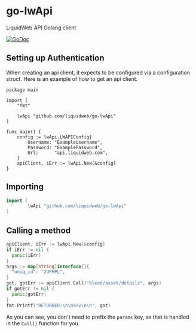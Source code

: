 # go-lwApi
LiquidWeb API Golang client

[![GoDoc](https://godoc.org/github.com/liquidweb/go-lwApi?status.svg)](https://godoc.org/github.com/liquidweb/go-lwApi)

## Setting up Authentication
When creating an api client, it expects to be configured via a configuration struct. Here is an example of how to get an api client.

```
package main

import (
	"fmt"

	lwApi "github.com/liquidweb/go-lwApi"
)

func main() {
	config := lwApi.LWAPIConfig{
		Username: "ExampleUsername",
		Password: "ExamplePassword",
		Url:      "api.liquidweb.com",
	}
	apiClient, iErr := lwApi.New(&config)
}
```
## Importing
``` go
import (
        lwApi "github.com/liquidweb/go-lwApi"
)
```
## Calling a method
``` go
apiClient, iErr := lwApi.New(&config)
if iErr != nil {
  panic(iErr)
}
args := map[string]interface{}{
  "uniq_id": "2UPHPL",
}
got, gotErr := apiClient.Call("bleed/asset/details", args)
if gotErr != nil {
  panic(gotErr)
}
fmt.Printf("RETURNED:\n\n%+v\n\n", got)
```

As you can see, you don't need to prefix the `params` key, as that is handled in the `Call()` function for you.
